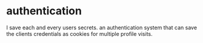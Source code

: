 # authentication
I save each and every users secrets.
an authentication system that can save the clients credentials as cookies for multiple profile visits.
